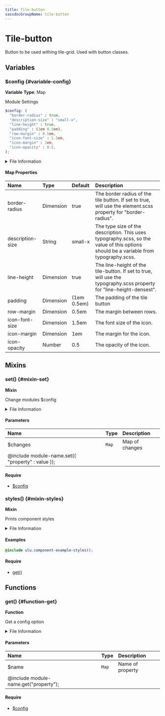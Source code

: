 ```yaml
---
title: Tile-button
sassdocGroupName: tile-button
---
```



# Tile-button

Button to be used withing tile-grid. Used with button classes.



## Variables




<div class="sassdoc-item-header">

###  $config {#variable-config}

  <div class="sassdoc-item-header__labels">
    <span class="tag tag--primary"><strong>Variable</strong></span> <span class="tag"><strong>Type</strong>: Map</span>
  </div>

</div>

  

Module Settings
    
    

``` scss
$config: (
  "border-radius" : true,
  "description-size" : "small-x",
  "line-height" : true,
  "padding" : (1em 0.5em),
  "row-margin" : 0.5em,
  "icon-font-size" : 1.5em,
  "icon-margin" : 1em,
  "icon-opacity" : 0.5,
);
```
  


<details>
  <summary>File Information</summary>
  
- **File:** _tile-button.scss
- **Group:** tile-button
- **Type:** variable
- **Lines (comments):** 26-35
- **Lines (code):** 37-46

</details>

    

#### Map Properties


|Name|Type|Default|Description|
|:--|:--|:--|:--|
|border-radius|Dimension|true|The border radius of the tile button. If set to true, will use the element.scss property for "border-radius".|
|description-size|String|small-x|The type size of the description. This uses typography.scss, so the value of this options should be a variable from typography.scss.|
|line-height|Dimension|true|The line-height of the tile-button. If set to true, will use the typography.scss property for "line-height-densest".|
|padding|Dimension|(1em 0.5em)|The padding of the tile button|
|row-margin|Dimension|0.5em|The margin between rows.|
|icon-font-size|Dimension|1.5em|The font size of the icon.|
|icon-margin|Dimension|1em|The margin for the icon.|
|icon-opacity|Number|0.5|The opacity of the icon.|

    
  

## Mixins




<div class="sassdoc-item-header">

###  set() {#mixin-set}

  <div class="sassdoc-item-header__labels">
    <span class="tag tag--primary"><strong>Mixin</strong></span>
  </div>

</div>

  

Change modules $config
    
    


<details>
  <summary>File Information</summary>
  
- **File:** _tile-button.scss
- **Group:** tile-button
- **Type:** mixin
- **Lines (comments):** 48-50
- **Lines (code):** 52-54

</details>

    

#### Parameters


|Name|Type|Description|
|:--|:--|:--|
|$changes|`Map`|Map of changes
  @include module-name.set(( "property" : value ));|

    

#### Require

- [$config](/sass/components/accordion/#variable-config)
  


<div class="sassdoc-item-header">

###  styles() {#mixin-styles}

  <div class="sassdoc-item-header__labels">
    <span class="tag tag--primary"><strong>Mixin</strong></span>
  </div>

</div>

  

Prints component styles
    
    


<details>
  <summary>File Information</summary>
  
- **File:** _tile-button.scss
- **Group:** tile-button
- **Type:** mixin
- **Lines (comments):** 65-67
- **Lines (code):** 69-109

</details>

    

#### Examples

      


``` scss
@include ulu.component-example-styles();
```
  

      

#### Require

- [get()](/sass/components/accordion/#function-get)
  
  

## Functions




<div class="sassdoc-item-header">

###  get() {#function-get}

  <div class="sassdoc-item-header__labels">
    <span class="tag tag--primary"><strong>Function</strong></span>
  </div>

</div>

  

Get a config option
    
    


<details>
  <summary>File Information</summary>
  
- **File:** _tile-button.scss
- **Group:** tile-button
- **Type:** function
- **Lines (comments):** 56-58
- **Lines (code):** 60-63

</details>

    

#### Parameters


|Name|Type|Description|
|:--|:--|:--|
|$name|`Map`|Name of property
  @include module-name.get("property");|

    

#### Require

- [$config](/sass/components/accordion/#variable-config)
  
  
  